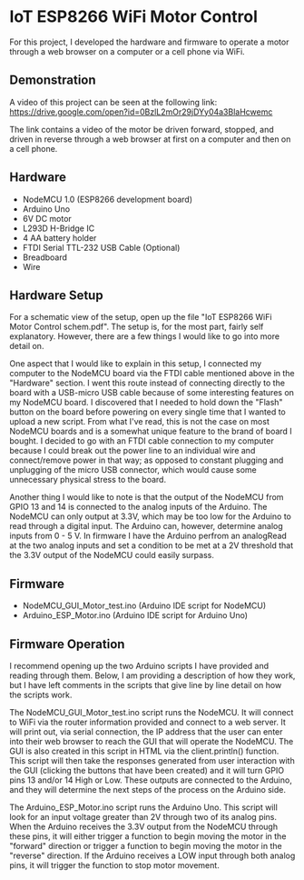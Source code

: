 # IoT ESP8266 WiFi Motor Control

For this project, I developed the hardware and firmware to operate a motor through a web browser
on a computer or a cell phone via WiFi.

## Demonstration

A video of this project can be seen at the following link: https://drive.google.com/open?id=0BzlL2mOr29jDYy04a3BlaHcwemc

The link contains a video of the motor be driven forward, stopped, and driven in reverse through a web browser at first 
on a computer and then on a cell phone.

## Hardware

* NodeMCU 1.0 (ESP8266 development board)
* Arduino Uno
* 6V DC motor
* L293D H-Bridge IC
* 4 AA battery holder
* FTDI Serial TTL-232 USB Cable (Optional)
* Breadboard
* Wire

## Hardware Setup

For a schematic view of the setup, open up the file "IoT ESP8266 WiFi Motor Control schem.pdf". The setup is, for
the most part, fairly self explanatory. However, there are a few things I would like to go into more detail on.

One aspect that I would like to explain in this setup, I connected my computer to the NodeMCU board via the FTDI 
cable mentioned above in the "Hardware" section. I went this route instead of connecting directly to the board with
a USB-micro USB cable because of some interesting features on my NodeMCU board. I discovered that I needed to hold down 
the "Flash" button on the board before powering on every single time that I wanted to upload a new script. From what
I've read, this is not the case on most NodeMCU boards and is a somewhat unique feature to the brand of board I bought.
I decided to go with an FTDI cable connection to my computer because I could break out the power line to an individual wire 
and connect/remove power in that way; as opposed to constant plugging and unplugging of the micro USB connector, which 
would cause some unnecessary physical stress to the board.

Another thing I would like to note is that the output of the NodeMCU from GPIO 13 and 14 is connected to the analog inputs
of the Arduino. The NodeMCU can only output at 3.3V, which may be too low for the Arduino to read through a digital input.
The Arduino can, however, determine analog inputs from 0 - 5 V. In firmware I have the Arduino perfrom an analogRead at the
two analog inputs and set a condition to be met at a 2V threshold that the 3.3V output of the NodeMCU could easily surpass.

## Firmware

* NodeMCU_GUI_Motor_test.ino (Arduino IDE script for NodeMCU)
* Arduino_ESP_Motor.ino (Arduino IDE script for Arduino Uno) 

## Firmware Operation

I recommend opening up the two Arduino scripts I have provided and reading through them. Below, I am providing a description
of how they work, but I have left comments in the scripts that give line by line detail on how the scripts work.

The NodeMCU_GUI_Motor_test.ino script runs the NodeMCU. It will connect to WiFi via the router information provided and
connect to a web server. It will print out, via serial connection, the IP address that the user can enter into their web
browser to reach the GUI that will operate the NodeMCU. The GUI is also created in this script in HTML via the client.println()
function. This script will then take the responses generated from user interaction with the GUI (clicking the buttons that have
been created) and it will turn GPIO pins 13 and/or 14 High or Low. These outputs are connected to the Arduino, and they will
determine the next steps of the process on the Arduino side.

The Arduino_ESP_Motor.ino script runs the Arduino Uno. This script will look for an input voltage greater than 2V through two 
of its analog pins. When the Arduino receives the 3.3V output from the NodeMCU through these pins, it will either trigger a
function to begin moving the motor in the "forward" direction or trigger a function to begin moving the motor in the "reverse"
direction. If the Arduino receives a LOW input through both analog pins, it will trigger the function to stop motor movement.

